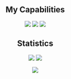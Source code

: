 <h2 align="center">My Capabilities</h2>
<p align="center">
  <!-- Languages -->
  <!--Java--><img src="https://img.shields.io/badge/Java-007396?style=for-the-badge&logo=java&logoColor=white" />
  <!--C --><img src="https://img.shields.io/badge/C-A8B9CC?style=for-the-badge&logo=c&logoColor=white" />
  <!--Python--><img src="https://img.shields.io/badge/Python-3776AB?style=for-the-badge&logo=python&logoColor=white" />
</p>

<!-- GitHub Statistics -->
<h2 align="center">Statistics</h2>
<p align="center">
  <img src="https://github-readme-stats.vercel.app/api?username=LAKIpoe01&show_icons=true&theme=dark&hide_title=true&count_private=true" />
  <img src="https://github-readme-stats.vercel.app/api/top-langs/?username=LAKIpoe01&layout=compact&theme=dark" />
</p>

<!-- GitHub Profile Summary -->
<p align="center">
  <img src="https://github-profile-summary-cards.vercel.app/api/cards/profile-details?username=LAKIpoe01&theme=dark" />
</p>

